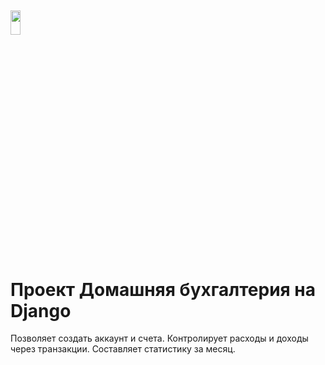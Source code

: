 
## <img src="https://worldvectorlogo.com/logos/python-3.svg" width="18%" height="10%" alt="" />

<h1>Проект Домашняя бухгалтерия на Django</h1>
Позволяет создать аккаунт и счета. Контролирует расходы и доходы через транзакции. Составляет статистику за месяц.
